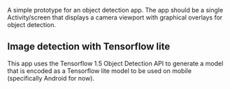A simple prototype for an object detection app.
The app should be a single Activity/screen that displays a camera viewport with graphical overlays for object detection.

## Image detection with Tensorflow lite

This app uses the Tensorflow 1.5 Object Detection API to generate a model that is encoded as a Tensorflow lite model to be used on mobile (specifically Android for now).
